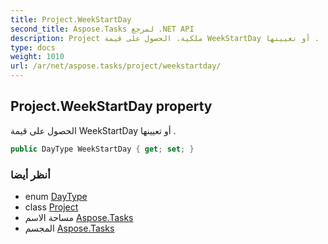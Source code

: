 ```yaml
---
title: Project.WeekStartDay
second_title: Aspose.Tasks لمرجع .NET API
description: Project ملكية. الحصول على قيمة WeekStartDay أو تعيينها .
type: docs
weight: 1010
url: /ar/net/aspose.tasks/project/weekstartday/
---
```

## Project.WeekStartDay property

الحصول على قيمة WeekStartDay أو تعيينها .

```csharp
public DayType WeekStartDay { get; set; }
```

### أنظر أيضا

* enum [DayType](../../daytype/)
* class [Project](../)
* مساحة الاسم [Aspose.Tasks](../../project/)
* المجسم [Aspose.Tasks](../../../)


